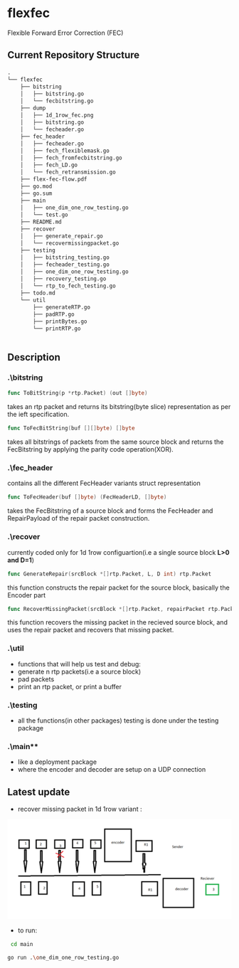 # flexfec
Flexible Forward Error Correction (FEC)

## Current Repository Structure
```
.
└── flexfec
    ├── bitstring
    │   ├── bitstring.go
    │   └── fecbitstring.go
    ├── dump
    │   ├── 1d_1row_fec.png
    │   ├── bitstring.go
    │   └── fecheader.go
    ├── fec_header
    │   ├── fecheader.go
    │   ├── fech_flexiblemask.go
    │   ├── fech_fromfecbitstring.go
    │   ├── fech_LD.go
    │   └── fech_retransmission.go
    ├── flex-fec-flow.pdf
    ├── go.mod
    ├── go.sum
    ├── main
    │   ├── one_dim_one_row_testing.go
    │   └── test.go
    ├── README.md
    ├── recover
    │   ├── generate_repair.go
    │   └── recovermissingpacket.go
    ├── testing
    │   ├── bitstring_testing.go
    │   ├── fecheader_testing.go
    │   ├── one_dim_one_row_testing.go
    │   ├── recovery_testing.go
    │   └── rtp_to_fech_testing.go
    ├── todo.md
    └── util
        ├── generateRTP.go
        ├── padRTP.go
        ├── printBytes.go
        └── printRTP.go


```

## Description

### .\bitstring

```go
func ToBitString(p *rtp.Packet) (out []byte)
```

takes an rtp packet and returns its bitstring(byte slice) representation as per the ieft specification.

```go
func ToFecBitString(buf [][]byte) []byte
```

takes all bitstrings of packets from the same source block and returns the FecBitstring by applying the parity code operation(XOR).

### .\fec_header

contains all the different FecHeader variants struct representation

```go
func ToFecHeader(buf []byte) (FecHeaderLD, []byte)
```

takes the FecBitstring of a source block and forms the FecHeader and RepairPayload of the repair packet construction.

### .\recover

currently coded only for 1d 1row configuartion(i.e a single source block **L>0 and D=1**)

```go
func GenerateRepair(srcBlock *[]rtp.Packet, L, D int) rtp.Packet
```

this function constructs the repair packet for the source block, basically the Encoder part

```go
func RecoverMissingPacket(srcBlock *[]rtp.Packet, repairPacket rtp.Packet) (rtp.Packet, int)
```

this function recovers the missing packet in the recieved source block, and uses the repair packet and recovers that missing packet.

### .\util

- functions that will help us test and debug: 
- generate n rtp packets(i.e a source block)
- pad packets
- print an rtp packet, or print a buffer

### .\testing

- all the functions(in other packages) testing is done under the testing package

### .\main**

- like a deployment package
- where the encoder and decoder are setup on a UDP connection

## Latest update

- recover missing packet in 1d 1row variant :  

![1d 1row fec case scenerio](https://github.com/muxable/flexfec/blob/main/dump/1d_1row_fec.png?raw=true)  

- to run:

```sh
 cd main
```

```sh
go run .\one_dim_one_row_testing.go
```
